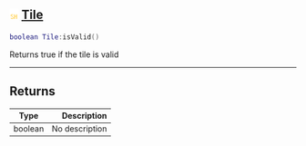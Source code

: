 ## ![shared](.gitbook/assets/shared.png) [Tile](home/Tile)



```lua
boolean Tile:isValid()
```

Returns true if the tile is valid


------
## Returns

| Type   | Description |
| ------ | ----------: |
| boolean | No description |

